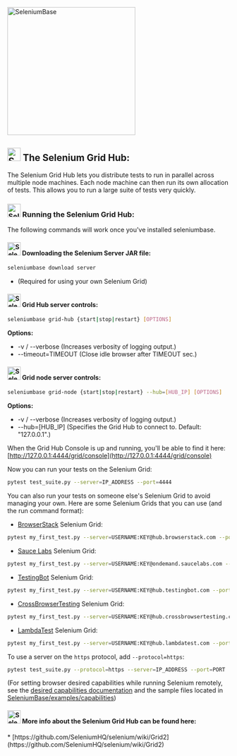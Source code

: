 [<img src="https://seleniumbase.io/cdn/img/super_logo_sb.png" title="SeleniumBase" width="290">](https://github.com/seleniumbase/SeleniumBase/blob/master/README.md)

<h2><img src="https://seleniumbase.io/img/sb_icon.png" title="SeleniumBase" width="30" /> The Selenium Grid Hub:</h2>

The Selenium Grid Hub lets you distribute tests to run in parallel across multiple node machines. Each node machine can then run its own allocation of tests. This allows you to run a large suite of tests very quickly.

<h3><img src="https://seleniumbase.io/img/sb_icon.png" title="SeleniumBase" width="30" /> Running the Selenium Grid Hub:</h3>

The following commands will work once you've installed seleniumbase.

<h4><img src="https://seleniumbase.io/img/sb_icon.png" title="SeleniumBase" width="30" /> Downloading the Selenium Server JAR file:</h4>

```bash
seleniumbase download server
```

* (Required for using your own Selenium Grid)

<h4><img src="https://seleniumbase.io/img/sb_icon.png" title="SeleniumBase" width="30" /> Grid Hub server controls:</h4>

```bash
seleniumbase grid-hub {start|stop|restart} [OPTIONS]
```

<b>Options:</b>
<ul>
<li> -v / --verbose  (Increases verbosity of logging output.)</li>
<li> --timeout=TIMEOUT  (Close idle browser after TIMEOUT sec.)</li>
</ul>

<h4><img src="https://seleniumbase.io/img/sb_icon.png" title="SeleniumBase" width="30" /> Grid node server controls:</h4>

```bash
seleniumbase grid-node {start|stop|restart} --hub=[HUB_IP] [OPTIONS]
```

<b>Options:</b>
<ul>
<li> -v / --verbose  (Increases verbosity of logging output.)</li>
<li> --hub=[HUB_IP]  (Specifies the Grid Hub to connect to. Default: "127.0.0.1".)</li>
</ul>

When the Grid Hub Console is up and running, you'll be able to find it here: [http://127.0.0.1:4444/grid/console](http://127.0.0.1:4444/grid/console)

Now you can run your tests on the Selenium Grid:

```bash
pytest test_suite.py --server=IP_ADDRESS --port=4444
```

You can also run your tests on someone else's Selenium Grid to avoid managing your own. Here are some Selenium Grids that you can use (and the run command format):

* [BrowserStack](https://www.browserstack.com/automate#) Selenium Grid:

```bash
pytest my_first_test.py --server=USERNAME:KEY@hub.browserstack.com --port=80
```

* [Sauce Labs](https://saucelabs.com/products/open-source-frameworks/selenium) Selenium Grid:

```bash
pytest my_first_test.py --server=USERNAME:KEY@ondemand.saucelabs.com --port=80
```

* [TestingBot](https://testingbot.com/features) Selenium Grid:

```bash
pytest my_first_test.py --server=USERNAME:KEY@hub.testingbot.com --port=80
```

* [CrossBrowserTesting](https://help.crossbrowsertesting.com/selenium-testing/getting-started/python/) Selenium Grid:

```bash
pytest my_first_test.py --server=USERNAME:KEY@hub.crossbrowsertesting.com --port=80
```

* [LambdaTest](https://www.lambdatest.com/selenium-automation) Selenium Grid:

```bash
pytest my_first_test.py --server=USERNAME:KEY@hub.lambdatest.com --port=80
```

To use a server on the ``https`` protocol, add ``--protocol=https``:

```bash
pytest test_suite.py --protocol=https --server=IP_ADDRESS --port=PORT
```

(For setting browser desired capabilities while running Selenium remotely, see the <a href="https://seleniumbase.io/help_docs/desired_capabilities/">desired capabilities documentation</a> and the sample files located in <a href="https://github.com/seleniumbase/SeleniumBase/tree/master/examples/capabilities">SeleniumBase/examples/capabilities</a>)

<h4><img src="https://seleniumbase.io/img/sb_icon.png" title="SeleniumBase" width="30" /> More info about the Selenium Grid Hub can be found here:</h4>
* [https://github.com/SeleniumHQ/selenium/wiki/Grid2](https://github.com/SeleniumHQ/selenium/wiki/Grid2)
